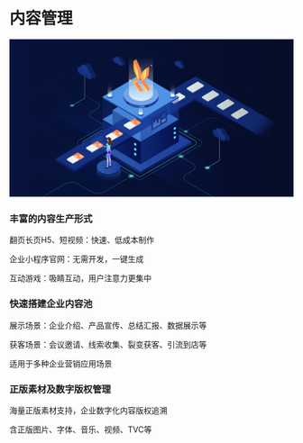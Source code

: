# 内容管理

![](../.gitbook/assets/image%20%28175%29.png)

### 丰富的内容生产形式

翻页长页H5、短视频：快速、低成本制作

企业小程序官网：无需开发，一键生成

互动游戏：吸睛互动，用户注意力更集中

### 快速搭建企业内容池

展示场景：企业介绍、产品宣传、总结汇报、数据展示等

获客场景：会议邀请、线索收集、裂变获客、引流到店等

适用于多种企业营销应用场景

### 正版素材及数字版权管理

海量正版素材支持，企业数字化内容版权追溯

含正版图片、字体、音乐、视频、TVC等

